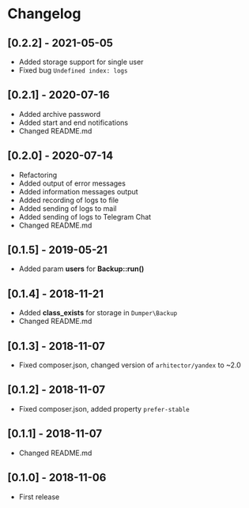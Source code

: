 # Changelog

## [0.2.2] - 2021-05-05

* Added storage support for single user
* Fixed bug `Undefined index: logs`


## [0.2.1] - 2020-07-16

* Added archive password
* Added start and end notifications
* Changed README.md


## [0.2.0] - 2020-07-14

* Refactoring
* Added output of error messages
* Added information messages output
* Added recording of logs to file
* Added sending of logs to mail
* Added sending of logs to Telegram Chat
* Changed README.md


## [0.1.5] - 2019-05-21

* Added param **users** for **Backup::run()**


## [0.1.4] - 2018-11-21

* Added **class_exists** for storage in `Dumper\Backup`
* Changed README.md


## [0.1.3] - 2018-11-07

* Fixed composer.json, changed version of `arhitector/yandex` to ~2.0


## [0.1.2] - 2018-11-07

* Fixed composer.json, added property `prefer-stable`


## [0.1.1] - 2018-11-07

* Changed README.md


## [0.1.0] - 2018-11-06

* First release